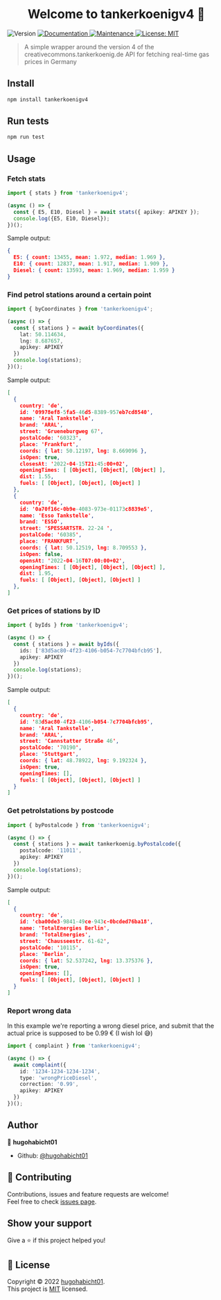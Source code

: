 <h1 align="center">Welcome to tankerkoenigv4 👋</h1>
<p>
  <img alt="Version" src="https://img.shields.io/badge/version-1.0.0-blue.svg?cacheSeconds=2592000" />
  <a href="https://github.com/hugohabicht01/tankerkoenigv4#readme" target="_blank">
    <img alt="Documentation" src="https://img.shields.io/badge/documentation-yes-brightgreen.svg" />
  </a>
  <a href="https://github.com/hugohabicht01/tankerkoenigv4/graphs/commit-activity" target="_blank">
    <img alt="Maintenance" src="https://img.shields.io/badge/Maintained%3F-yes-green.svg" />
  </a>
  <a href="https://github.com/hugohabicht01/tankerkoenigv4/blob/master/LICENSE" target="_blank">
    <img alt="License: MIT" src="https://img.shields.io/github/license/hugohabicht01/tankerkoenigv4" />
  </a>
</p>

> A simple wrapper around the version 4 of the creativecommons.tankerkoenig.de API for fetching real-time gas prices in Germany

## Install

```sh
npm install tankerkoenigv4
```

## Run tests

```sh
npm run test
```

## Usage

### Fetch stats

```typescript
import { stats } from 'tankerkoenigv4';

(async () => {
  const { E5, E10, Diesel } = await stats({ apikey: APIKEY });
  console.log({E5, E10, Diesel});
})();
```

Sample output:

```json
{
  E5: { count: 13455, mean: 1.972, median: 1.969 },
  E10: { count: 12837, mean: 1.917, median: 1.909 },
  Diesel: { count: 13593, mean: 1.969, median: 1.959 }
}
```

### Find petrol stations around a certain point

```typescript
import { byCoordinates } from 'tankerkoenigv4';

(async () => {
  const { stations } = await byCoordinates({
    lat: 50.114634,
    lng: 8.687657,
    apikey: APIKEY
  })
  console.log(stations);
})();
```

Sample output:

```json
[
  {
    country: 'de',
    id: '09978ef8-5fa5-46d5-8389-957eb7cd8540',
    name: 'Aral Tankstelle',
    brand: 'ARAL',
    street: 'Grueneburgweg 67',
    postalCode: '60323',
    place: 'Frankfurt',
    coords: { lat: 50.12197, lng: 8.669096 },
    isOpen: true,
    closesAt: '2022-04-15T21:45:00+02',
    openingTimes: [ [Object], [Object], [Object] ],
    dist: 1.55,
    fuels: [ [Object], [Object], [Object] ]
  },
  {
    country: 'de',
    id: '0a70f16c-0b9e-4083-973e-01173c8839e5',
    name: 'Esso Tankstelle',
    brand: 'ESSO',
    street: 'SPESSARTSTR. 22-24 ',
    postalCode: '60385',
    place: 'FRANKFURT',
    coords: { lat: 50.12519, lng: 8.709553 },
    isOpen: false,
    opensAt: '2022-04-16T07:00:00+02',
    openingTimes: [ [Object], [Object], [Object] ],
    dist: 1.95,
    fuels: [ [Object], [Object], [Object] ]
  },
]
```

### Get prices of stations by ID

```typescript
import { byIds } from 'tankerkoenigv4';

(async () => {
  const { stations } = await byIds({
    ids: ['83d5ac80-4f23-4106-b054-7c7704bfcb95'],
    apikey: APIKEY
  })
  console.log(stations);
})();
```

Sample output:

```json
[
  {
    country: 'de',
    id: '83d5ac80-4f23-4106-b054-7c7704bfcb95',
    name: 'Aral Tankstelle',
    brand: 'ARAL',
    street: 'Cannstatter Straße 46',
    postalCode: '70190',
    place: 'Stuttgart',
    coords: { lat: 48.78922, lng: 9.192324 },
    isOpen: true,
    openingTimes: [],
    fuels: [ [Object], [Object], [Object] ]
  }
]
```

### Get petrolstations by postcode

```typescript
import { byPostalcode } from 'tankerkoenigv4';

(async () => {
  const { stations } = await tankerkoenig.byPostalcode({
    postalcode: '11011',
    apikey: APIKEY
  })
  console.log(stations);
})();
```

Sample output:

```json
[
  {
    country: 'de',
    id: 'cba00de3-9841-49ce-943c-0bcded76ba18',
    name: 'TotalEnergies Berlin',
    brand: 'TotalEnergies',
    street: 'Chausseestr. 61-62',
    postalCode: '10115',
    place: 'Berlin',
    coords: { lat: 52.537242, lng: 13.375376 },
    isOpen: true,
    openingTimes: [],
    fuels: [ [Object], [Object], [Object] ]
  }
]
```

### Report wrong data

In this example we're reporting a wrong diesel price, and submit that the actual price is supposed to be 0.99 € (I wish lol :sweat_smile:)
```typescript
import { complaint } from 'tankerkoenigv4';

(async () => {
  await complaint({
    id: '1234-1234-1234-1234',
    type: 'wrongPriceDiesel',
    correction: '0.99',
    apikey: APIKEY
  })
})();
```

## Author

👤 **hugohabicht01**

* Github: [@hugohabicht01](https://github.com/hugohabicht01)

## 🤝 Contributing

Contributions, issues and feature requests are welcome!<br />Feel free to check [issues page](https://github.com/hugohabicht01/tankerkoenigv4/issues). 

## Show your support

Give a ⭐️ if this project helped you!

## 📝 License

Copyright © 2022 [hugohabicht01](https://github.com/hugohabicht01).<br />
This project is [MIT](https://github.com/hugohabicht01/tankerkoenigv4/blob/master/LICENSE) licensed.
